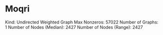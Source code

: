 # Moqri

Kind: Undirected Weighted Graph
Max Nonzeros: 57022
Number of Graphs: 1
Number of Nodes (Median): 2427
Number of Nodes (Range): 2427